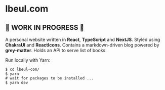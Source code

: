 # lbeul.com

## :construction: WORK IN PROGRESS :construction:

A personal website written in **React**, **TypeScript** and **NextJS**.
Styled using **ChakraUI** and **ReactIcons**.
Contains a markdown-driven blog powered by **grey-matter**.
Holds an API to serve list of books.

Run locally with Yarn:

```shell
$ cd lbeul-com/
$ yarn
# wait for packages to be installed ...
$ yarn dev
```
